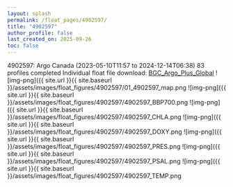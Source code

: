 ```yaml
---
layout: splash
permalink: /float_pages/4902597/
title: "4902597"
author_profile: false
last_created_on: 2025-09-26
toc: false
---
```

 
4902597: Argo Canada (2023-05-10T11:57 to 2024-12-14T06:38)
83 profiles completed
Individual float file download: [BGC_Argo_Plus_Global](https://ftp.soest.hawaii.edu/bgc_argo_plus/Individual_Floats/outliers_removed/4902597_Sprof_processed.nc)
![img-png]({{ site.url }}{{ site.baseurl }}/assets/images/float_figures/4902597/01_4902597_map.png
![img-png]({{ site.url }}{{ site.baseurl }}/assets/images/float_figures/4902597/4902597_BBP700.png
![img-png]({{ site.url }}{{ site.baseurl }}/assets/images/float_figures/4902597/4902597_CHLA.png
![img-png]({{ site.url }}{{ site.baseurl }}/assets/images/float_figures/4902597/4902597_DOXY.png
![img-png]({{ site.url }}{{ site.baseurl }}/assets/images/float_figures/4902597/4902597_PRES.png
![img-png]({{ site.url }}{{ site.baseurl }}/assets/images/float_figures/4902597/4902597_PSAL.png
![img-png]({{ site.url }}{{ site.baseurl }}/assets/images/float_figures/4902597/4902597_TEMP.png
